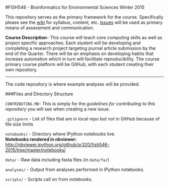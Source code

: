 #FISH546 - Bioinformatics for Environmental Sciences
Winter 2015


This repository serves as the primary framework for the course. Specifically please see the [wiki](https://github.com/sr320/fish546-2015/wiki) for syllabus, content, etc. [Issues](https://github.com/sr320/fish546-2015/issues) will be used as primary means of assessment and communication.
>
**Course Description**- This course will teach core computing skills as well as project specific approaches. Each student will be developing and completing a research project targeting journal article submission by the end of the Quarter.  There will be an emphasis on developing habits that increase automation which in turn will facilitate reproducibility. The course primary course platform will be GitHub, with each student creating their own repository. 


---

The code repository is where example analyses will be provided.

###Files and Directory Structure

`CONTRIBUTING.MD`- This is simply for the _guidelines for contributing to this repository_ you will see when creating a new issue.


`.gitignore` - List of files that are in local repo but not in GitHub because of file size limits

`notebooks/` - Directory where IPython notebooks live.   
**Notebooks rendered in nbviewer:** <http://nbviewer.ipython.org/github/sr320/fish546-2015/tree/master/notebooks/>



`data/` - Raw data including fasta files (in `data/fa/`)   

`analyses/` - Output from analyses performed in IPython notebooks.

`scripts/` - Scripts call on from notebooks.
